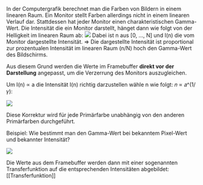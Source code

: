 In der Computergrafik berechnet man die Farben von Bildern in einem linearen Raum.
Ein Monitor stellt Farben allerdings nicht in einem linearen Verlauf dar.
Stattdessen hat jeder Monitor einen charakteristischen Gamma-Wert.
Die Intensität die ein Monitor darstellt, hänget dann wie folgt von der Helligkeit im linearen Raum ab:
![](monitor_intensity_correlation.png)
Dabei ist n aus \[0, ..., N\]  und I(n) die vom Monitor dargestellte Intensität.
	=> Die dargestellte Intensität ist proportional zur prozentualen Intensität im linearen Raum (n/N) hoch den Gamma-Wert des Bildschirms.

Aus diesem Grund werden die Werte im Framebuffer **direkt vor der Darstellung** angepasst, um die Verzerrung des Monitors auszugleichen.

Um I(n) ∝ a die Intensität I(n) richtig  darzustellen wähle n wie folgt: 𝑛 ∝ 𝑎^(1/𝛾):

![](gamma_correction.png)

Diese Korrektur wird für jede Primärfarbe unabhängig von den anderen Primärfarben durchgeführt.

Beispiel: Wie bestimmt man den Gamma-Wert bei bekanntem Pixel-Wert und bekannter Intensität?

![](determine_gamma_example.png)

Die Werte aus dem Framebuffer werden dann mit einer sogenannten Transferfunktion auf die entsprechenden Intensitäten abgebildet:
[[Transferfunktion]]




